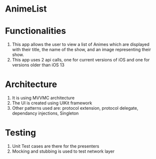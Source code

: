# AnimeList

# Functionalities

1. This app allows the user to view a list of Animes which are displayed with their title, the name of the show, and an image representing their show.
2. This app uses 2 api calls, one for current versions of iOS and one for versions older than iOS 13

# Architecture

1. It is using MVVMC architecture
2. The UI is created using UIKit framework
3. Other patterns used are: protocol extension, protocol delegate, dependancy injections, Singleton

# Testing

1. Unit Test cases are there for the presenters
2. Mocking and stubbing is used to test network layer

